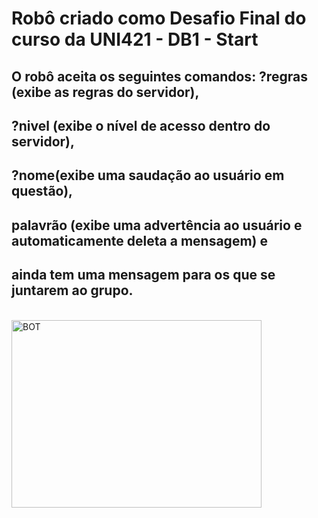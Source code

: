 # Robô criado como Desafio Final do curso da UNI421 - DB1 - Start
## O robô aceita os seguintes comandos: ?regras (exibe as regras do servidor),
## ?nivel (exibe o nível de acesso dentro do servidor),
## ?nome(exibe uma saudação ao usuário em questão),
## palavrão (exibe uma advertência ao usuário e automaticamente deleta a mensagem) e
## ainda tem uma mensagem para os que se juntarem ao grupo.

<div style="text-alin: center"><br>
  <img align="center" alt="BOT" height="300" width="400" src="https://icons.iconarchive.com/icons/martin-berube/character/128/Robot-icon.png">
 </div>
